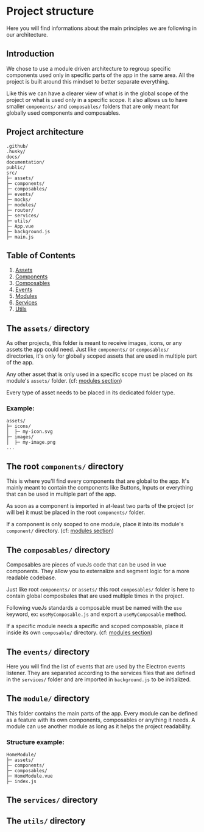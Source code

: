 # Project structure

Here you will find informations about the main principles we are following in our architecture.

## Introduction

We chose to use a module driven architecture to regroup specific components used only in specific parts of the app in the same area. All the project is built around this mindset to better separate everything.

Like this we can have a clearer view of what is in the global scope of the project or what is used only in a specific scope. It also allows us to have smaller `components/` and `composables/` folders that are only meant for globally used components and composables.

## Project architecture

```
.github/
.husky/
docs/
documentation/
public/
src/
├─ assets/
├─ components/
├─ composables/
├─ events/
├─ mocks/
├─ modules/
├─ router/
├─ services/
├─ utils/
├─ App.vue
├─ background.js
├─ main.js

```

## Table of Contents

1. [Assets](#the-assets-directory)
2. [Components](#the-root-components-directory)
3. [Composables](#the-composables-directory)
4. [Events](#the-events-directory)
5. [Modules](#the-modules-directory)
6. [Services](#the-services-directory)
7. [Utils](#the-utils-directory)

## The `assets/` directory

As other projects, this folder is meant to receive images, icons, or any assets the app could need. Just like `components/` or `composables/` directories, it's only for globally scoped assets that are used in multiple part of the app.

Any other asset that is only used in a specific scope must be placed on its module's `assets/` folder. (cf: [modules section](#the-module-directory))

Every type of asset needs to be placed in its dedicated folder type.

### Example:

```
assets/
├─ icons/
│  ├─ my-icon.svg
├─ images/
│  ├─ my-image.png
...
```

## The root `components/` directory

This is where you'll find every components that are global to the app. It's mainly meant to contain the components like Buttons, Inputs or everything that can be used in multiple part of the app.

As soon as a component is imported in at-least two parts of the project (or will be) it must be placed in the root `components/` folder.

If a component is only scoped to one module, place it into its module's `component/` directory. (cf: [modules section](#the-module-directory))

## The `composables/` directory

Composables are pieces of vueJs code that can be used in vue components. They allow you to externalize and segment logic for a more readable codebase.

Just like root `components/` or `assets/` this root `composables/` folder is here to contain global composbales that are used multiple times in the project.

Following vueJs standards a composable must be named with the `use` keyword, ex: `useMyComposable.js` and export a `useMyComposable` method.

If a specific module needs a specific and scoped composable, place it inside its own `composable/` directory. (cf: [modules section](#the-module-directory))

## The `events/` directory

Here you will find the list of events that are used by the Electron events listener. They are separated according to the services files that are defined in the `services/` folder and are imported in `background.js` to be initialized.

## The `module/` directory

This folder contains the main parts of the app. Every module can be defined as a feature with its own components, composables or anything it needs. A module can use another module as long as it helps the project readability.

### Structure example:

```
HomeModule/
├─ assets/
├─ components/
├─ composables/
├─ HomeModule.vue
├─ index.js
```

## The `services/` directory

## The `utils/` directory
